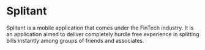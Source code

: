 # Splitant
Splitant is a mobile application that comes under the FinTech industry. It is an application aimed to deliver completely hurdle free experience in splitting bills instantly among groups of friends and associates.
